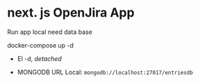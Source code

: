 # next. js OpenJira App

Run app local need data base

docker-compose up -d


* El -d, _detached_

* MONGODB URL Local:
``` mongodb://localhost:27017/entriesdb ```
